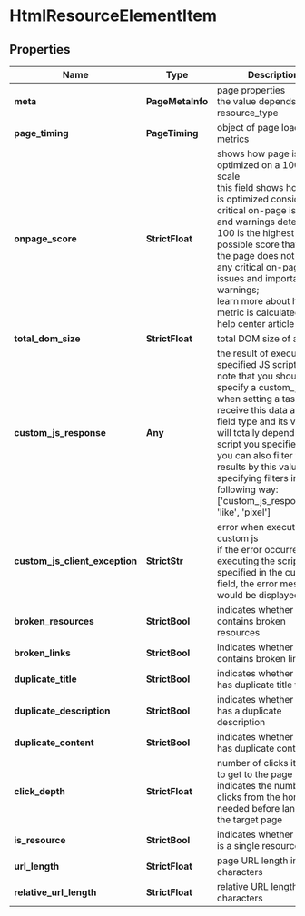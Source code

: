 # HtmlResourceElementItem


## Properties

| Name | Type | Description | Notes |
|------------ | ------------- | ------------- | -------------|
**meta** | **PageMetaInfo** | page properties<br>the value depends on the resource_type |[optional]|
**page_timing** | **PageTiming** | object of page load metrics |[optional]|
**onpage_score** | **StrictFloat** | shows how page is optimized on a 100-point scale<br>this field shows how page is optimized considering critical on-page issues and warnings detected;<br>100 is the highest possible score that means the page does not have any critical on-page issues and important warnings;<br>learn more about how the metric is calculated in this help center article |[optional]|
**total_dom_size** | **StrictFloat** | total DOM size of a page |[optional]|
**custom_js_response** | **Any** | the result of executing a specified JS script<br>note that you should specify a custom_js field when setting a task to receive this data and the field type and its value will totally depend on the script you specified;<br>you can also filter the results by this value specifying filters in the following way:<br>['custom_js_response.url', 'like', 'pixel'] |[optional]|
**custom_js_client_exception** | **StrictStr** | error when executing a custom js<br>if the error occurred when executing the script you specified in the custom_js field, the error message would be displayed here |[optional]|
**broken_resources** | **StrictBool** | indicates whether a page contains broken resources |[optional]|
**broken_links** | **StrictBool** | indicates whether a page contains broken links |[optional]|
**duplicate_title** | **StrictBool** | indicates whether a page has duplicate title tags |[optional]|
**duplicate_description** | **StrictBool** | indicates whether a page has a duplicate description |[optional]|
**duplicate_content** | **StrictBool** | indicates whether a page has duplicate content |[optional]|
**click_depth** | **StrictFloat** | number of clicks it takes to get to the page<br>indicates the number of clicks from the homepage needed before landing at the target page |[optional]|
**is_resource** | **StrictBool** | indicates whether a page is a single resource |[optional]|
**url_length** | **StrictFloat** | page URL length in characters |[optional]|
**relative_url_length** | **StrictFloat** | relative URL length in characters |[optional]|